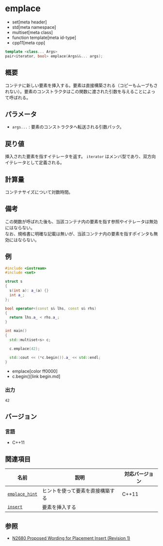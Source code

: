 # emplace
* set[meta header]
* std[meta namespace]
* multiset[meta class]
* function template[meta id-type]
* cpp11[meta cpp]

```cpp
template <class... Args>
pair<iterator, bool> emplace(Args&&... args);
```

## 概要
コンテナに新しい要素を挿入する。要素は直接構築される（コピーもムーブもされない）。要素のコンストラクタはこの関数に渡された引数を与えることによって呼ばれる。


## パラメータ
- `args...` : 要素のコンストラクタへ転送される引数パック。


## 戻り値
挿入された要素を指すイテレータを返す。
`iterator` はメンバ型であり、双方向イテレータとして定義される。


## 計算量
コンテナサイズについて対数時間。


## 備考
この関数が呼ばれた後も、当該コンテナ内の要素を指す参照やイテレータは無効にはならない。  
なお、規格書に明確な記載は無いが、当該コンテナ内の要素を指すポインタも無効にはならない。


## 例
```cpp example
#include <iostream>
#include <set>

struct s
{
  s(int a): a_(a) {}
  int a_;
};

bool operator<(const s& lhs, const s& rhs)
{
  return lhs.a_ < rhs.a_;
}

int main()
{
  std::multiset<s> c;

  c.emplace(42);

  std::cout << (*c.begin()).a_ << std::endl;
}
```
* emplace[color ff0000]
* c.begin()[link begin.md]

### 出力
```
42
```


## バージョン
### 言語
- C++11


## 関連項目

| 名前                                | 説明                             | 対応バージョン |
|-------------------------------------|----------------------------------|----------------|
| [`emplace_hint`](emplace_hint.md) | ヒントを使って要素を直接構築する | C++11          |
| [`insert`](insert.md)             | 要素を挿入する                   |                |


## 参照
- [N2680 Proposed Wording for Placement Insert (Revision 1)](http://www.open-std.org/jtc1/sc22/wg21/docs/papers/2008/n2680.pdf)
